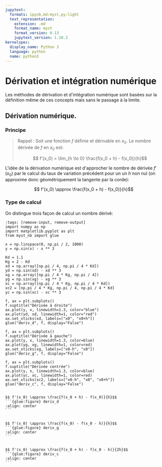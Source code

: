 ```yaml
---
jupytext:
  formats: ipynb,md:myst,py:light
  text_representation:
    extension: .md
    format_name: myst
    format_version: 0.13
    jupytext_version: 1.10.3
kernelspec:
  display_name: Python 3
  language: python
  name: python3
---
```


# Dérivation et intégration numérique

Les méthodes de dérivation et d'intégration numérique sont basées sur la définition même de ces concepts mais sans le passage à la limite.

## Dérivation numérique.

### Principe
> Rappel : Soit une fonction $f$ définie et dérivable en $x_0$. Le nombre dérivée de $f$ en $x_0$ est:
> 
> $$ f'(x_0) = \lim_{h \to 0} \frac{f(x_0 + h) - f(x_0)}{h}$$

L'idée de la dérivation numérique est d'approcher le nombre de dérivée $f'(x_0)$ par le calcul du taux de variation précédent pour un un $h$ non nul (on approxime donc géométriquement la tangente par la corde):

$$ f'(x_0) \approx \frac{f(x_0 + h) - f(x_0)}{h}$$

### Type de calcul
On distingue trois façon de calcul un nombre dérivé:

```{code-cell}
:tags: [remove-input, remove-output]
import numpy as np
import matplotlib.pyplot as plt
from myst_nb import glue

x = np.linspace(0, np.pi / 2, 1000)
y = np.sin(x) - x ** 3

Kd = 1.1
Kg = 2 - Kd
xd = np.array([np.pi / 4, np.pi / 4 * Kd])
yd = np.sin(xd) - xd ** 3
xg = np.array([np.pi / 4 * Kg, np.pi / 4])
yg = np.sin(xg) - xg ** 3
xc = np.array([np.pi / 4 * Kg, np.pi / 4 * Kd])
xc2 = [np.pi / 4 * Kg, np.pi / 4, np.pi / 4 * Kd]
yc = np.sin(xc) - xc ** 3

f, ax = plt.subplots()
f.suptitle("Dérivée à droite")
ax.plot(y, x, linewidth=1.3, color="blue")
ax.plot(yd, xd, linewidth=1, color="red")
ax.set_xticks(xd, labels=["x0", "x0+h"])
glue("deriv_d", f, display="False")

f, ax = plt.subplots()
f.suptitle("Dérivée à gauche")
ax.plot(y, x, linewidth=1.3, color=blue)
ax.plot(yg, xg, linewidth=1, color=red)
ax.set_xticks(xg, labels=["x0-h", "x0"])
glue("deriv_g", f, display="False")

f, ax = plt.subplots()
f.suptitle("Dérivée centrée")
ax.plot(y, x, linewidth=1.3, color=blue)
ax.plot(yc, xc, linewidth=1, color=red)
ax.set_xticks(xc2, labels=["x0-h", "x0", "x0+h"])
glue("deriv_c", f, display="False")
```


````{tabbed} Dérivée à droite

$$ f'(x_0) \approx \frac{f(x_0 + h) - f(x_0)}{h}$$
```{glue:figure} deriv_d
:align: center
```
````

````{tabbed} Dérivée à gauche

$$ f'(x_0) \approx \frac{f(x_0) - f(x_0 - h)}{h}$$
```{glue:figure} deriv_g
:align: center
```
````

````{tabbed} Dérivée centrée

$$ f'(x_0) \approx \frac{f(x_0 + h) - f(x_0 - h)}{2h}$$
```{glue:figure} deriv_c
:align: center
```
````